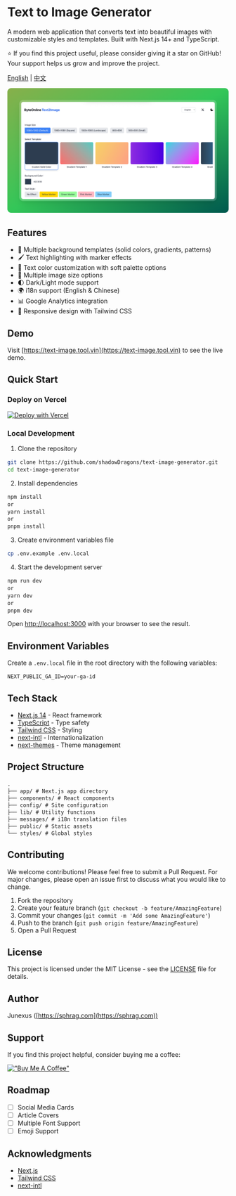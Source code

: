 # Text to Image Generator

A modern web application that converts text into beautiful images with customizable styles and templates. Built with Next.js 14+ and TypeScript.

⭐ If you find this project useful, please consider giving it a star on GitHub! Your support helps us grow and improve the project.

[English](README.md) | [中文](README-zh.md)

![Byte Text Image Generator](./public/card.png)

## Features

- 🎨 Multiple background templates (solid colors, gradients, patterns)
- 🖌️ Text highlighting with marker effects
- 🌈 Text color customization with soft palette options
- 📏 Multiple image size options
- 🌓 Dark/Light mode support
- 🌍 i18n support (English & Chinese)
- 📊 Google Analytics integration
- 💅 Responsive design with Tailwind CSS

## Demo

Visit [https://text-image.tool.vin](https://text-image.tool.vin) to see the live demo.

## Quick Start

### Deploy on Vercel

[![Deploy with Vercel](https://vercel.com/button)](https://vercel.com/new/clone?repository-url=https://github.com/shadowDragons/text-image-generator)

### Local Development

1. Clone the repository

```bash
git clone https://github.com/shadowDragons/text-image-generator.git
cd text-image-generator
```

2. Install dependencies

```bash
npm install
or
yarn install
or
pnpm install
```

3. Create environment variables file

```bash
cp .env.example .env.local
```

4. Start the development server

```bash
npm run dev
or
yarn dev
or
pnpm dev
```

Open [http://localhost:3000](http://localhost:3000) with your browser to see the result.

## Environment Variables

Create a `.env.local` file in the root directory with the following variables:

```env
NEXT_PUBLIC_GA_ID=your-ga-id
```

## Tech Stack

- [Next.js 14](https://nextjs.org/) - React framework
- [TypeScript](https://www.typescriptlang.org/) - Type safety
- [Tailwind CSS](https://tailwindcss.com/) - Styling
- [next-intl](https://next-intl-docs.vercel.app/) - Internationalization
- [next-themes](https://github.com/pacocoursey/next-themes) - Theme management

## Project Structure

```
.
├── app/ # Next.js app directory
├── components/ # React components
├── config/ # Site configuration
├── lib/ # Utility functions
├── messages/ # i18n translation files
├── public/ # Static assets
└── styles/ # Global styles
```

## Contributing

We welcome contributions! Please feel free to submit a Pull Request. For major changes, please open an issue first to discuss what you would like to change.

1. Fork the repository
2. Create your feature branch (`git checkout -b feature/AmazingFeature`)
3. Commit your changes (`git commit -m 'Add some AmazingFeature'`)
4. Push to the branch (`git push origin feature/AmazingFeature`)
5. Open a Pull Request

## License

This project is licensed under the MIT License - see the [LICENSE](LICENSE) file for details.

## Author

Junexus ([https://sphrag.com](https://sphrag.com))

## Support

If you find this project helpful, consider buying me a coffee:

[!["Buy Me A Coffee"](https://www.buymeacoffee.com/assets/img/custom_images/orange_img.png)](https://sphrag.com/en/sponsor)

## Roadmap

- [ ] Social Media Cards
- [ ] Article Covers
- [ ] Multiple Font Support
- [ ] Emoji Support

## Acknowledgments

- [Next.js](https://nextjs.org/)
- [Tailwind CSS](https://tailwindcss.com/)
- [next-intl](https://next-intl-docs.vercel.app/)
